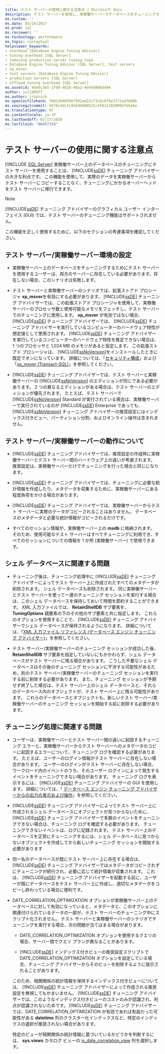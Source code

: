 ```yaml
---
title: テスト サーバーの使用に関する注意点 | Microsoft Docs
description: テスト サーバーを使用し、実稼働サーバーでデータベースをチューニングする方法について説明します。 これはデータベース エンジン チューニング アドバイザーの重要な利点です。
ms.custom: ''
ms.date: 03/14/2017
ms.prod: sql
ms.reviewer: ''
ms.technology: performance
ms.topic: conceptual
helpviewer_keywords:
- overhead [Database Engine Tuning Advisor]
- tuning overhead [SQL Server]
- reducing production server tuning load
- Database Engine Tuning Advisor [SQL Server], test servers
- xp_msver
- test servers [Database Engine Tuning Advisor]
- production servers [SQL Server]
- offload tuning overhead [SQL Server]
ms.assetid: 94e6c3e5-1f09-4616-9da2-4e44d066d494
author: julieMSFT
ms.author: jrasnick
ms.openlocfilehash: f0013940f887991a622cf3cbc6f6e3f72ad78d8b
ms.sourcegitcommit: 9470c4d1fc8d2d9d08525c4f811282999d765e6e
ms.translationtype: HT
ms.contentlocale: ja-JP
ms.lasthandoff: 07/17/2020
ms.locfileid: "86457334"
---
```

# <a name="considerations-for-using-test-servers"></a>テスト サーバーの使用に関する注意点
 [!INCLUDE [SQL Server](../../includes/applies-to-version/sqlserver.md)]
  実稼働サーバー上のデータベースのチューニングにテスト サーバーを使用することは、 [!INCLUDE[ssDE](../../includes/ssde-md.md)] チューニング アドバイザーの大きな利点です。 この機能を使用して、実際のデータを実稼働サーバーからテスト サーバーにコピーすることなく、チューニングにかかるオーバーヘッドをテスト サーバーに移行できます。  
  
> [!NOTE]  
>  [!INCLUDE[ssDE](../../includes/ssde-md.md)] チューニング アドバイザーのグラフィカル ユーザー インターフェイス (GUI) では、テスト サーバーのチューニング機能はサポートされません。  
  
 この機能を正しく使用するために、以下のセクションの考慮事項を確認してください。  
  
## <a name="setting-up-the-test-serverproduction-server-environment"></a>テスト サーバー/実稼働サーバー環境の設定  
  
-   実稼働サーバー上のデータベースをチューニングするためにテスト サーバーを使用するユーザーは、両方のサーバーに存在している必要があります。存在しない場合、このシナリオは失敗します。  
  
-   テスト サーバーと実稼働サーバーのシナリオでは、拡張ストアド プロシージャ **xp_msver**を有効にする必要があります。 [!INCLUDE[ssDE](../../includes/ssde-md.md)] チューニング アドバイザーでは、この拡張ストアド プロシージャを使用して、実稼働サーバーのプロセッサ数と使用可能なメモリをフェッチし、テスト サーバーでのチューニングに使用します。 **xp_msver** が有効ではない場合、 [!INCLUDE[ssDE](../../includes/ssde-md.md)] チューニング アドバイザーでは、 [!INCLUDE[ssDE](../../includes/ssde-md.md)] チューニング アドバイザーを実行しているコンピューターのハードウェア特性が想定値として使用されます。 [!INCLUDE[ssDE](../../includes/ssde-md.md)] チューニング アドバイザーを実行しているコンピューターのハードウェア特性を推定できない場合は、1 つのプロセッサと 1,024 MB のメモリがあると仮定します。 この拡張ストアド プロシージャは、 [!INCLUDE[ssNoVersion](../../includes/ssnoversion-md.md)]をインストールしたときに既定でオンになっています。 詳細については、「[セキュリティ構成](../../relational-databases/security/surface-area-configuration.md)」および「[xp_msver &#40;Transact-SQL&#41;](../../relational-databases/system-stored-procedures/xp-msver-transact-sql.md)」を参照してください。  
  
-   [!INCLUDE[ssDE](../../includes/ssde-md.md)] チューニング アドバイザーでは、テスト サーバーと実稼働サーバーの [!INCLUDE[ssNoVersion](../../includes/ssnoversion-md.md)] のエディションが同じである必要があります。 2 つの異なるエディションがある場合は、テスト サーバーのエディションが優先されます。 たとえば、テスト サーバーで [!INCLUDE[ssNoVersion](../../includes/ssnoversion-md.md)] Standard が実行されている場合は、実稼働サーバーで実行されているのが [!INCLUDE[ssDE](../../includes/ssde-md.md)] Enterprise であっても、 [!INCLUDE[ssNoVersion](../../includes/ssnoversion-md.md)] チューニング アドバイザーの推奨設定にはインデックス付きビュー、パーティション分割、およびオンライン操作は含まれません。  
  
## <a name="about-test-serverproduction-server-behavior"></a>テスト サーバー/実稼働サーバーの動作について  
  
-   [!INCLUDE[ssDE](../../includes/ssde-md.md)] チューニング アドバイザーでは、推奨設定の作成時に実稼働サーバーとテスト サーバー間のハードウェア上の違いが考慮されます。 推奨設定は、実稼働サーバーだけでチューニングを行った場合と同じになります。  
  
-   [!INCLUDE[ssDE](../../includes/ssde-md.md)] チューニング アドバイザーでは、チューニングに必要な統計情報を作成したり、メタデータを収集するために、実稼働サーバーにある程度負荷をかける場合があります。  
  
-   [!INCLUDE[ssDE](../../includes/ssde-md.md)] チューニング アドバイザーでは、実稼働サーバーからテスト サーバーに実際のデータがコピーされることはありません。 データベースのメタデータと必要な統計情報がコピーされるだけです。  
  
-   すべてのセッション情報が、実稼働サーバー上の **msdb** に格納されます。 そのため、使用可能なテスト サーバーはすべてチューニングに利用でき、すべてのセッションについての情報を 1 か所 (実稼働サーバー) で使用できます。  
  
## <a name="issues-related-to-the-shell-database"></a>シェル データベースに関連する問題  
  
-   チューニング後は、チューニング処理中に [!INCLUDE[ssDE](../../includes/ssde-md.md)] チューニング アドバイザーによってテスト サーバー上に作成されたすべてのメタデータが削除されます。 シェル データベースも削除されます。 同じ実稼働サーバーとテスト サーバーを使って一連のチューニング セッションを実行する場合は、このシェル データベースを保持しておいて時間を節約することができます。 XML 入力ファイルでは、 **RetainShellDB** サブ要素を、 **TuningOptions** 親要素の下のその他のサブ要素と共に指定します。 これらのオプションを使用することで、 [!INCLUDE[ssDE](../../includes/ssde-md.md)] チューニング アドバイザーでシェル データベースが保持されるようになります。 詳細については、「[XML 入力ファイル リファレンス &#40;データベース エンジン チューニング アドバイザー&#41;](../../tools/dta/xml-input-file-reference-database-engine-tuning-advisor.md)」を参照してください。  
  
-   テスト サーバー/実稼働サーバーのチューニング セッションが成功した後、 **RetainShellDB** サブ要素を指定していないにもかかわらず、シェル データベースがテスト サーバーに残る場合があります。 こうした不要なシェル データベースはその後のチューニング セッションに干渉する可能性があるため、別のテスト サーバー/実稼働サーバーのチューニング セッションを実行する前に削除する必要があります。 また、チューニング セッションが予期せず終了した場合は、テスト サーバー上のシェル データベースと、それらのデータベース内のオブジェクトが、テスト サーバー上に残る可能性があります。 これらのデータベースとオブジェクトも、新しいテスト サーバー/実稼働サーバーのチューニング セッションを開始する前に削除する必要があります。  
  
## <a name="issues-related-to-the-tuning-process"></a>チューニング処理に関連する問題  
  
-   ユーザーは、実稼働サーバーとテスト サーバー間の違いに起因するチューニング エラーと、実稼働サーバーからテスト サーバーへのメタデータのコピーに起因するエラーについて、チューニング ログを確認する必要があります。 たとえば、ユーザーのログイン情報がテスト サーバーに存在しない場合があります。 ユーザーのログインがテスト サーバーに存在しない場合、ワークロード内のイベントのうち、そのユーザー ログインによって発生するイベントをチューニングできない場合があります。 チューニング ログを表示するには、 [!INCLUDE[ssDE](../../includes/ssde-md.md)] チューニング アドバイザーの GUI を使用します。 詳細については、「 [データベース エンジン チューニング アドバイザーからの出力の表示および操作](../../relational-databases/performance/view-and-work-with-the-output-from-the-database-engine-tuning-advisor.md)」を参照してください。  
  
-   [!INCLUDE[ssDE](../../includes/ssde-md.md)] チューニング アドバイザーによってテスト サーバー上に作成されるシェル データベースにオブジェクトが見つからないために、 [!INCLUDE[ssDE](../../includes/ssde-md.md)] チューニング アドバイザーで多数のイベントをチューニングできない場合は、チューニング ログを確認する必要があります。 チューニングできないイベントは、ログに記録されます。 テスト サーバー上のデータベースを正常にチューニングするには、シェル データベースに見つからないオブジェクトを作成してから新しいチューニング セッションを開始する必要があります  
  
-   同一名のデータベースが既にテスト サーバー上に存在する場合は、 [!INCLUDE[ssDE](../../includes/ssde-md.md)] チューニング アドバイザーではメタデータがコピーされずにチューニングが続行され、必要に応じて統計情報が収集されます。 これは、 [!INCLUDE[ssDE](../../includes/ssde-md.md)] チューニング アドバイザーを起動する前に、ユーザーが既にデータベースをテスト サーバー上に作成し、適切なメタデータをコピーし終わっている場合に便利です。  
  
-   DATE_CORRELATION_OPTIMIZATION オプションが実稼働サーバー上のデータベースに対して有効になっていると、メタデータと、このオプションに関連付けられているデータの一部が、テスト サーバーのチューニング中にスクリプト化されません。 テスト サーバーと実稼働サーバーのシナリオでチューニングを実行する場合、次の問題が当てはまる場合があります。  
  
    -   DATE_CORRELATION_OPTIMIZATION オプションを使用するクエリの場合、サーバー間でクエリ プランが異なることがあります。  
  
    -   [!INCLUDE[ssDE](../../includes/ssde-md.md)] インデックス付きビューの推奨設定スクリプトで DATE_CORRELATION_OPTIMIZATION オプションを設定している場合、チューニング アドバイザーからそのビューを削除するように提示されることがあります。  
  
     このため、相関関係の統計情報を保持するインデックス付きビューについては、 [!INCLUDE[ssDE](../../includes/ssde-md.md)] チューニング アドバイザーによって作成される推奨設定を無視してもかまいません。 [!INCLUDE[ssDE](../../includes/ssde-md.md)] チューニング アドバイザーでは、このようなインデックス付きビューのコストのみが認識され、利点が認識されないためです。 [!INCLUDE[ssDE](../../includes/ssde-md.md)] チューニング アドバイザーでは、DATE_CORRELATION_OPTIMIZATION が有効であれば有益だった可能性がある **datetime** 列のクラスター化インデックスなど、特定のインデックスの選択が推奨されない場合があります。  
  
     特定のビューが相関関係の統計情報に基づいているかどうかを判断するには、 **sys.views** カタログ ビューの [is_date_correlation_view](../../relational-databases/system-catalog-views/sys-views-transact-sql.md) 列を選択します。  
  
  
